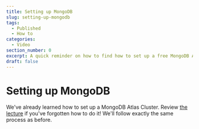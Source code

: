```yaml
---
title: Setting up MongoDB
slug: setting-up-mongodb
tags:
  - Published
  - How to
categories:
  - Video
section_number: 0
excerpt: A quick reminder on how to find how to set up a free MongoDB Atlas Cluster.
draft: false
---
```


# Setting up MongoDB

We've already learned how to set up a MongoDB Atlas Cluster. Review [the lecture](../../../section07/lectures/13_accessing_mongodb_with_compass_and_atlas/) if you've forgotten how to do it! We'll follow exactly the same process as before.